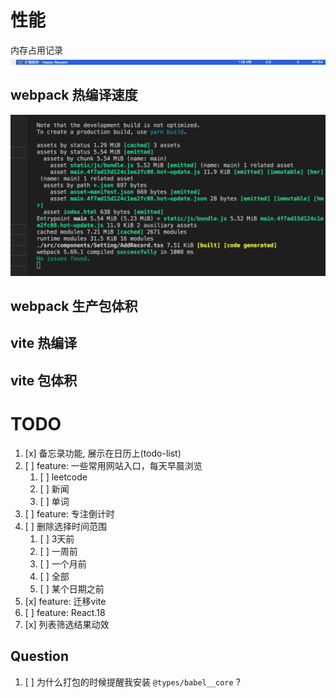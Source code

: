 # 性能

内存占用记录
![](images/README-22-02-28-10-39-50.png)

## webpack 热编译速度
![](images/README-22-03-21-16-56-27.png)
## webpack 生产包体积



## vite 热编译
## vite 包体积


# TODO

1. [x] 备忘录功能, 展示在日历上(todo-list)
2. [ ] feature: 一些常用网站入口，每天早晨浏览
   1. [ ] leetcode
   2. [ ] 新闻
   3. [ ] 单词
3. [ ] feature: 专注倒计时
4. [ ] 删除选择时间范围
   1. [ ] 3天前
   2. [ ] 一周前
   3. [ ] 一个月前
   4. [ ] 全部
   5. [ ] 某个日期之前
5. [x] feature: 迁移vite
6. [ ] feature: React.18
7. [x] 列表筛选结果动效



## Question

1. [ ] 为什么打包的时候提醒我安装 `@types/babel__core` ?
